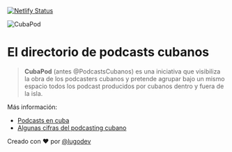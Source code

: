 [![Netlify Status](https://api.netlify.com/api/v1/badges/e271d494-b400-40dc-b342-571866f6725a/deploy-status)](https://app.netlify.com/sites/cubapod/deploys)

![CubaPod](static/img/banner.png)

# El directorio de podcasts cubanos

> **CubaPod** (antes @PodcastsCubanos) es una iniciativa que visibiliza la obra de los podcasters cubanos y pretende agrupar bajo un mismo espacio todos los podcast producidos por cubanos dentro y fuera de la isla.

Más información:

* [Podcasts en cuba](https://medium.com/podcasts-cubanos/podcasts-en-cuba-38593c308b53)
* [Algunas cifras del podcasting cubano](https://medium.com/podcasts-cubanos/algunas-cifras-del-podcasting-cubano-d8c303732a5a)

Creado con ❤️ por [@lugodev](https://lugodev.com)
